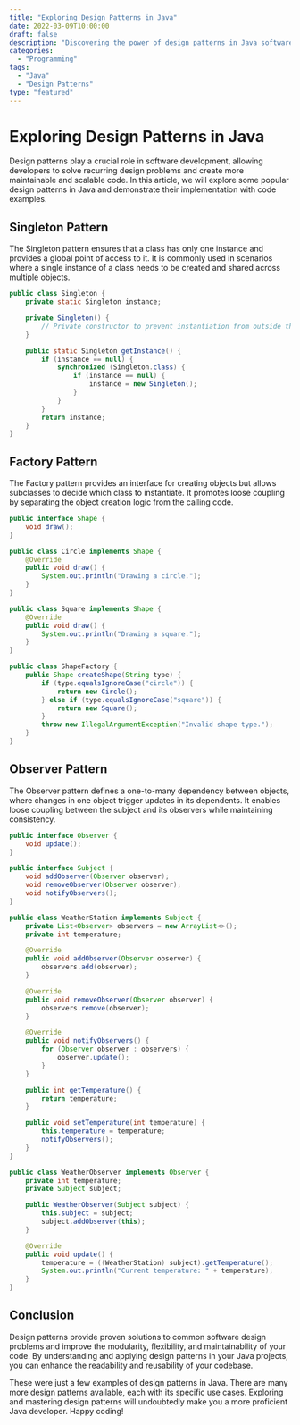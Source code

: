 ```yaml
--- 
title: "Exploring Design Patterns in Java"
date: 2022-03-09T10:00:00
draft: false
description: "Discovering the power of design patterns in Java software development."
categories:
  - "Programming"
tags:
  - "Java"
  - "Design Patterns"
type: "featured"
---
```


# Exploring Design Patterns in Java

Design patterns play a crucial role in software development, allowing developers to solve recurring design problems and create more maintainable and scalable code. In this article, we will explore some popular design patterns in Java and demonstrate their implementation with code examples.

## Singleton Pattern

The Singleton pattern ensures that a class has only one instance and provides a global point of access to it. It is commonly used in scenarios where a single instance of a class needs to be created and shared across multiple objects.

```java
public class Singleton {
    private static Singleton instance;

    private Singleton() {
        // Private constructor to prevent instantiation from outside the class
    }

    public static Singleton getInstance() {
        if (instance == null) {
            synchronized (Singleton.class) {
                if (instance == null) {
                    instance = new Singleton();
                }
            }
        }
        return instance;
    }
}
```

## Factory Pattern

The Factory pattern provides an interface for creating objects but allows subclasses to decide which class to instantiate. It promotes loose coupling by separating the object creation logic from the calling code.

```java
public interface Shape {
    void draw();
}

public class Circle implements Shape {
    @Override
    public void draw() {
        System.out.println("Drawing a circle.");
    }
}

public class Square implements Shape {
    @Override
    public void draw() {
        System.out.println("Drawing a square.");
    }
}

public class ShapeFactory {
    public Shape createShape(String type) {
        if (type.equalsIgnoreCase("circle")) {
            return new Circle();
        } else if (type.equalsIgnoreCase("square")) {
            return new Square();
        }
        throw new IllegalArgumentException("Invalid shape type.");
    }
}
```

## Observer Pattern

The Observer pattern defines a one-to-many dependency between objects, where changes in one object trigger updates in its dependents. It enables loose coupling between the subject and its observers while maintaining consistency.

```java
public interface Observer {
    void update();
}

public interface Subject {
    void addObserver(Observer observer);
    void removeObserver(Observer observer);
    void notifyObservers();
}

public class WeatherStation implements Subject {
    private List<Observer> observers = new ArrayList<>();
    private int temperature;

    @Override
    public void addObserver(Observer observer) {
        observers.add(observer);
    }

    @Override
    public void removeObserver(Observer observer) {
        observers.remove(observer);
    }

    @Override
    public void notifyObservers() {
        for (Observer observer : observers) {
            observer.update();
        }
    }

    public int getTemperature() {
        return temperature;
    }

    public void setTemperature(int temperature) {
        this.temperature = temperature;
        notifyObservers();
    }
}

public class WeatherObserver implements Observer {
    private int temperature;
    private Subject subject;

    public WeatherObserver(Subject subject) {
        this.subject = subject;
        subject.addObserver(this);
    }

    @Override
    public void update() {
        temperature = ((WeatherStation) subject).getTemperature();
        System.out.println("Current temperature: " + temperature);
    }
}
```

## Conclusion

Design patterns provide proven solutions to common software design problems and improve the modularity, flexibility, and maintainability of your code. By understanding and applying design patterns in your Java projects, you can enhance the readability and reusability of your codebase.

These were just a few examples of design patterns in Java. There are many more design patterns available, each with its specific use cases. Exploring and mastering design patterns will undoubtedly make you a more proficient Java developer. Happy coding!
